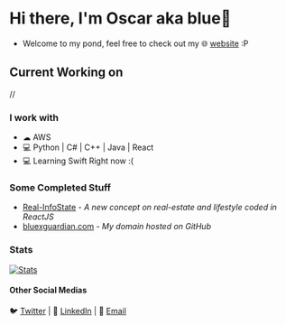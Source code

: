# Hi there, I'm Oscar aka blue👋
* Welcome to my pond, feel free to check out my 🌐 [website](https://bluexguardian.com) :P

## Current Working on
//

### I work with
* ☁ AWS 
* 💻 Python | C# | C++ | Java | React
* 💻 Learning Swift Right now :(


### Some Completed Stuff
* [Real-InfoState](https://github.com/UTS-ASD2020-G1/real-infostate) - *A new concept on real-estate and lifestyle coded in ReactJS*
* [bluexguardian.com](https://bluexguardian.com) - *My domain hosted on GitHub*

### Stats
[![Stats](https://github-readme-stats.vercel.app/api?username=blue-1ms)](https://github.com/blue-1ms)

#### Other Social Medias
🐦 [Twitter](https://twitter.com/rainlink) | 💼 [LinkedIn](https://www.linkedin.com/in/oscar-1ms/) | 📧 [Email](mailto:blue@bluexguardian.com)
 

<!--
**blue-1ms/blue-1ms** is a ✨ _special_ ✨ repository because its `README.md` (this file) appears on your GitHub profile.
-->
